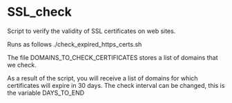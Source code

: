 # SSL_check

Script to verify the validity of SSL certificates on web sites.

Runs as follows ./check_expired_https_certs.sh

The file DOMAINS_TO_CHECK_CERTIFICATES stores a list of domains that we check.

As a result of the script, you will receive a list of domains for which certificates will expire in 30 days. The check interval can be changed, this is the variable DAYS_TO_END

